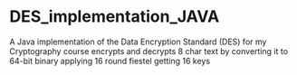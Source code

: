 # DES_implementation_JAVA
A Java implementation of the Data Encryption Standard (DES) for my Cryptography course
encrypts and decrypts 8 char text by converting it to 64-bit binary
applying 16 round fiestel 
getting 16 keys

